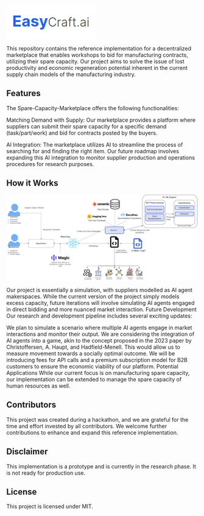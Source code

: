 ![EasyCraft.ai](./logo.png)

This repository contains the reference implementation for a decentralized marketplace that enables workshops to bid for manufacturing contracts, utilizing their spare capacity. Our project aims to solve the issue of lost productivity and economic regeneration potential inherent in the current supply chain models of the manufacturing industry.

## Features
The Spare-Capacity-Marketplace offers the following functionalities:

Matching Demand with Supply: Our marketplace provides a platform where suppliers can submit their spare capacity for a specific demand (task/part/work) and bid for contracts posted by the buyers.

AI Integration: The marketplace utilizes AI to streamline the process of searching for and finding the right item. Our future roadmap involves expanding this AI integration to monitor supplier production and operations procedures for research purposes.

## How it Works
![EasyCraft.ai](./diagram.jpg)

Our project is essentially a simulation, with suppliers modelled as AI agent makerspaces. While the current version of the project simply models excess capacity, future iterations will involve simulating AI agents engaged in direct bidding and more nuanced market interaction.
Future Development
Our research and development pipeline includes several exciting updates:

We plan to simulate a scenario where multiple AI agents engage in market interactions and monitor their output.
We are considering the integration of AI agents into a game, akin to the concept proposed in the 2023 paper by Christoffersen, A. Haupt, and Hadfield-Menell. This would allow us to measure movement towards a socially optimal outcome.
We will be introducing fees for API calls and a premium subscription model for B2B customers to ensure the economic viability of our platform.
Potential Applications
While our current focus is on manufacturing spare capacity, our implementation can be extended to manage the spare capacity of human resources as well.

## Contributors
This project was created during a hackathon, and we are grateful for the time and effort invested by all contributors. We welcome further contributions to enhance and expand this reference implementation.

## Disclaimer
This implementation is a prototype and is currently in the research phase. It is not ready for production use.

## License
This project is licensed under MIT.

